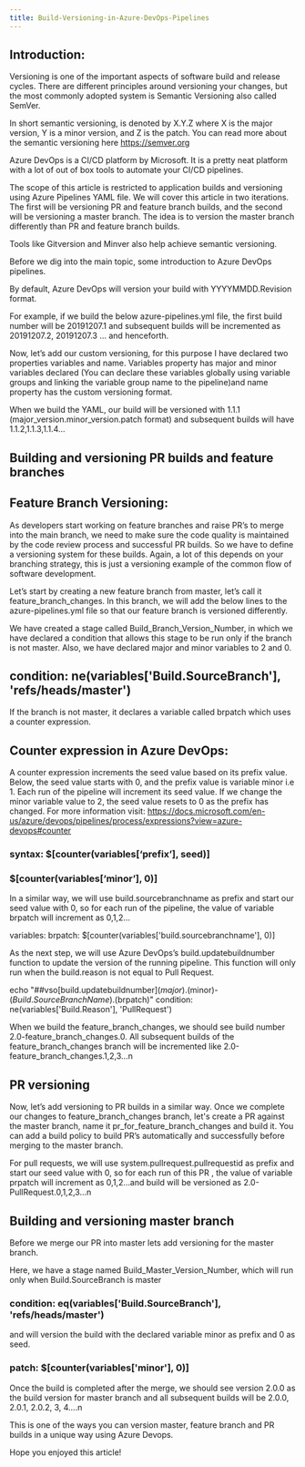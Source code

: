 ```yaml
---
title: Build-Versioning-in-Azure-DevOps-Pipelines
---
```


## Introduction:

Versioning is one of the important aspects of software build and release cycles. There are different principles around versioning your changes, but the most commonly adopted system is Semantic Versioning also called SemVer.

In short semantic versioning, is denoted by X.Y.Z where X is the major version, Y is a minor version, and Z is the patch. You can read more about the semantic versioning here https://semver.org

Azure DevOps is a CI/CD platform by Microsoft. It is a pretty neat platform with a lot of out of box tools to automate your CI/CD pipelines.

The scope of this article is restricted to application builds and versioning using Azure Pipelines YAML file. We will cover this article in two iterations. The first will be versioning PR and feature branch builds, and the second will be versioning a master branch. The idea is to version the master branch differently than PR and feature branch builds.

Tools like Gitversion and Minver also help achieve semantic versioning.

Before we dig into the main topic, some introduction to Azure DevOps pipelines.

By default, Azure DevOps will version your build with YYYYMMDD.Revision format.

For example, if we build the below azure-pipelines.yml file, the first build number will be 20191207.1 and subsequent builds will be incremented as 20191207.2, 20191207.3 … and henceforth.

Now, let’s add our custom versioning, for this purpose I have declared two properties variables and name. Variables property has major and minor variables declared (You can declare these variables globally using variable groups and linking the variable group name to the pipeline)and name property has the custom versioning format.

When we build the YAML, our build will be versioned with 1.1.1 (major_version.minor_version.patch format) and subsequent builds will have 1.1.2,1.1.3,1.1.4…

## Building and versioning PR builds and feature branches
## Feature Branch Versioning:

As developers start working on feature branches and raise PR’s to merge into the main branch, we need to make sure the code quality is maintained by the code review process and successful PR builds. So we have to define a versioning system for these builds. Again, a lot of this depends on your branching strategy, this is just a versioning example of the common flow of software development.

Let’s start by creating a new feature branch from master, let’s call it feature_branch_changes. In this branch, we will add the below lines to the azure-pipelines.yml file so that our feature branch is versioned differently.

We have created a stage called Build_Branch_Version_Number, in which we have declared a condition that allows this stage to be run only if the branch is not master. Also, we have declared major and minor variables to 2 and 0.

## condition: ne(variables['Build.SourceBranch'], 'refs/heads/master')

If the branch is not master, it declares a variable called brpatch which uses a counter expression.

## Counter expression in Azure DevOps: 
A counter expression increments the seed value based on its prefix value. Below, the seed value starts with 0, and the prefix value is variable minor i.e 1. Each run of the pipeline will increment its seed value. If we change the minor variable value to 2, the seed value resets to 0 as the prefix has changed. For more information visit: https://docs.microsoft.com/en-us/azure/devops/pipelines/process/expressions?view=azure-devops#counter

### syntax: $[counter(variables[‘prefix’], seed)]

### $[counter(variables[‘minor’], 0)]

In a similar way, we will use build.sourcebranchname as prefix and start our seed value with 0, so for each run of the pipeline, the value of variable brpatch will increment as 0,1,2…

variables:
       brpatch: $[counter(variables['build.sourcebranchname'], 0)]

As the next step, we will use Azure DevOps’s build.updatebuildnumber function to update the version of the running pipeline. This function will only run when the build.reason is not equal to Pull Request.

echo "##vso[build.updatebuildnumber]$(major).$(minor)-$(Build.SourceBranchName).$(brpatch)"
condition: ne(variables['Build.Reason'], 'PullRequest')

When we build the feature_branch_changes, we should see build number 2.0-feature_branch_changes.0. All subsequent builds of the feature_branch_changes branch will be incremented like 2.0-feature_branch_changes.1,2,3…n

## PR versioning

Now, let’s add versioning to PR builds in a similar way. Once we complete our changes to feature_branch_changes branch, let's create a PR against the master branch, name it pr_for_feature_branch_changes and build it. You can add a build policy to build PR’s automatically and successfully before merging to the master branch.

For pull requests, we will use system.pullrequest.pullrequestid as prefix and start our seed value with 0, so for each run of this PR , the value of variable prpatch will increment as 0,1,2…and build will be versioned as 2.0-PullRequest.0,1,2,3…n

## Building and versioning master branch

Before we merge our PR into master lets add versioning for the master branch.

Here, we have a stage named Build_Master_Version_Number, which will run only when Build.SourceBranch is master

### condition: eq(variables['Build.SourceBranch'], 'refs/heads/master')

and will version the build with the declared variable minor as prefix and 0 as seed.

### patch: $[counter(variables['minor'], 0)]

Once the build is completed after the merge, we should see version 2.0.0 as the build version for master branch and all subsequent builds will be 2.0.0, 2.0.1, 2.0.2, 3, 4….n

This is one of the ways you can version master, feature branch and PR builds in a unique way using Azure Devops.

Hope you enjoyed this article!

